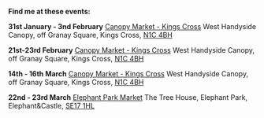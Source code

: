 **Find me at these events:**


**31st January - 3nd February**
[Canopy Market - Kings Cross](https://canopymarket.co.uk)
West Handyside Canopy, off Granay Square, Kings Cross, [N1C 4BH](https://maps.app.goo.gl/f5nJ5KAdtoPUWQJW7)

**21st-23rd February**
[Canopy Market - Kings Cross](https://canopymarket.co.uk)
West Handyside Canopy, off Granay Square, Kings Cross, [N1C 4BH](https://maps.app.goo.gl/f5nJ5KAdtoPUWQJW7)

**14th - 16th March**
[Canopy Market - Kings Cross](https://canopymarket.co.uk)
West Handyside Canopy, off Granay Square, Kings Cross, [N1C 4BH](https://maps.app.goo.gl/f5nJ5KAdtoPUWQJW7)

**22nd - 23rd March**
[Elephant Park Market](https://elephantparkmarket.co.uk)
The Tree House, Elephant Park, Elephant&Castle, [SE17 1HL](https://maps.app.goo.gl/Tt1VoZFkVvoDkCQH8)
